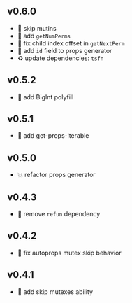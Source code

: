 ## v0.6.0

* 🐞 skip mutins
* 🐞 add `getNumPerms`
* 🐞 fix child index offset in `getNextPerm`
* 🐞 add `id` field to props generator
* ♻️ update dependencies: `tsfn`

## v0.5.2

* 🐞 add BigInt polyfill

## v0.5.1

* 🐞 add get-props-iterable

## v0.5.0

* 💥 refactor props generator

## v0.4.3

* 🐞 remove `refun` dependency

## v0.4.2

* 🐞 fix autoprops mutex skip behavior

## v0.4.1

* 🐞 add skip mutexes ability
